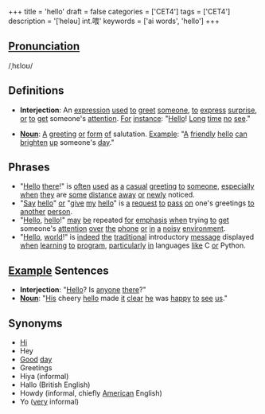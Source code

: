 +++
title = 'hello'
draft = false
categories = ['CET4']
tags = ['CET4']
description = '[ˈheləu] int.喂'
keywords = ['ai words', 'hello']
+++

## [Pronunciation](/post/pronunciation/)
/ˌhɛloʊ/

## Definitions
- **Interjection**: An [expression](/post/expression/) [used](/post/used/) [to](/post/to/) [greet](/post/greet/) [someone](/post/someone/), [to](/post/to/) [express](/post/express/) [surprise](/post/surprise/), [or](/post/or/) [to](/post/to/) [get](/post/get/) someone's [attention](/post/attention/). [For](/post/for/) [instance](/post/instance/): "[Hello](/post/hello/)! [Long](/post/long/) [time](/post/time/) [no](/post/no/) [see](/post/see/)." 

- **[Noun](/post/noun/)**: [A](/post/a/) [greeting](/post/greeting/) [or](/post/or/) [form](/post/form/) [of](/post/of/) salutation. [Example](/post/example/): "[A](/post/a/) [friendly](/post/friendly/) [hello](/post/hello/) [can](/post/can/) [brighten](/post/brighten/) [up](/post/up/) someone's [day](/post/day/)."

## Phrases
- "[Hello](/post/hello/) [there](/post/there/)!" is [often](/post/often/) [used](/post/used/) [as](/post/as/) [a](/post/a/) [casual](/post/casual/) [greeting](/post/greeting/) [to](/post/to/) [someone](/post/someone/), [especially](/post/especially/) [when](/post/when/) [they](/post/they/) are [some](/post/some/) [distance](/post/distance/) [away](/post/away/) [or](/post/or/) [newly](/post/newly/) noticed.
- "[Say](/post/say/) [hello](/post/hello/)" [or](/post/or/) "[give](/post/give/) [my](/post/my/) [hello](/post/hello/)" is [a](/post/a/) [request](/post/request/) [to](/post/to/) [pass](/post/pass/) [on](/post/on/) one's greetings [to](/post/to/) [another](/post/another/) [person](/post/person/).
- "[Hello](/post/hello/), [hello](/post/hello/)!" [may](/post/may/) [be](/post/be/) repeated [for](/post/for/) [emphasis](/post/emphasis/) [when](/post/when/) trying [to](/post/to/) [get](/post/get/) someone's [attention](/post/attention/) [over](/post/over/) [the](/post/the/) [phone](/post/phone/) [or](/post/or/) [in](/post/in/) [a](/post/a/) [noisy](/post/noisy/) [environment](/post/environment/).
- "[Hello](/post/hello/), [world](/post/world/)!" is [indeed](/post/indeed/) [the](/post/the/) [traditional](/post/traditional/) introductory [message](/post/message/) displayed [when](/post/when/) [learning](/post/learning/) [to](/post/to/) [program](/post/program/), [particularly](/post/particularly/) [in](/post/in/) languages [like](/post/like/) C [or](/post/or/) Python.

## [Example](/post/example/) Sentences
- **Interjection**: "[Hello](/post/hello/)? Is [anyone](/post/anyone/) [there](/post/there/)?"
- **[Noun](/post/noun/)**: "[His](/post/his/) cheery [hello](/post/hello/) made [it](/post/it/) [clear](/post/clear/) [he](/post/he/) was [happy](/post/happy/) [to](/post/to/) [see](/post/see/) [us](/post/us/)."

## Synonyms
- [Hi](/post/hi/)
- Hey
- [Good](/post/good/) [day](/post/day/)
- Greetings
- Hiya (informal)
- Hallo (British English)
- Howdy (informal, chiefly [American](/post/american/) English)
- Yo ([very](/post/very/) informal)

